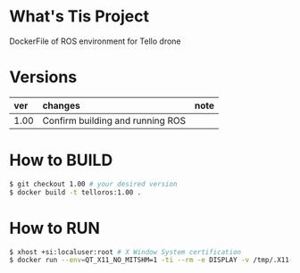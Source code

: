 # What's Tis Project
DockerFile of ROS environment for Tello drone

# Versions
|ver|changes|note|
|:---|:---|:---|
|1.00|Confirm building and running ROS||

# How to BUILD
```bash
$ git checkout 1.00 # your desired version
$ docker build -t telloros:1.00 .
```

# How to RUN
```bash
$ xhost +si:localuser:root # X Window System certification
$ docker run --env=QT_X11_NO_MITSHM=1 -ti --rm -e DISPLAY -v /tmp/.X11-unix:/tmp/.X11-unix:rw --privileged -p 80:80 telloros:1.00